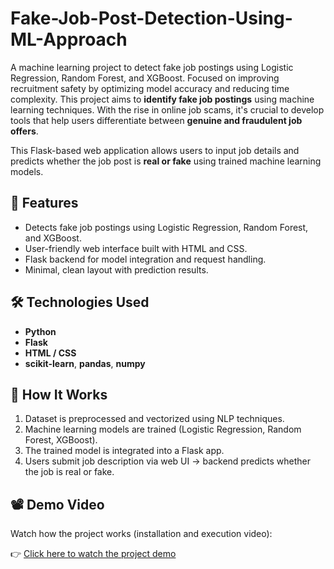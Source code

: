 # Fake-Job-Post-Detection-Using-ML-Approach
A machine learning project to detect fake job postings using Logistic Regression, Random Forest, and XGBoost. Focused on improving recruitment safety by optimizing model accuracy and reducing time complexity.
This project aims to **identify fake job postings** using machine learning techniques. With the rise in online job scams, it's crucial to develop tools that help users differentiate between **genuine and fraudulent job offers**.

This Flask-based web application allows users to input job details and predicts whether the job post is **real or fake** using trained machine learning models.



## 🚀 Features

- Detects fake job postings using Logistic Regression, Random Forest, and XGBoost.
- User-friendly web interface built with HTML and CSS.
- Flask backend for model integration and request handling.
- Minimal, clean layout with prediction results.

## 🛠️ Technologies Used

- **Python**  
- **Flask**  
- **HTML / CSS**
- **scikit-learn**, **pandas**, **numpy**


## 🧠 How It Works

1. Dataset is preprocessed and vectorized using NLP techniques.
2. Machine learning models are trained (Logistic Regression, Random Forest, XGBoost).
3. The trained model is integrated into a Flask app.
4. Users submit job description via web UI → backend predicts whether the job is real or fake.




## 📽️ Demo Video

Watch how the project works (installation and execution video):

👉 [Click here to watch the project demo](https://drive.google.com/file/d/109Sgt16t8TfI-zZIXnA3mIkLdYekvcbt/view?usp=drivesdk)
